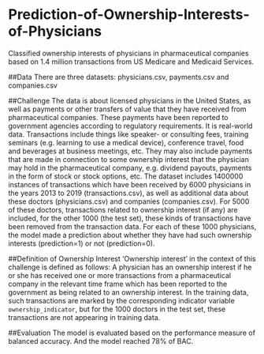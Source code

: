 # Prediction-of-Ownership-Interests-of-Physicians
Classified ownership interests of physicians in pharmaceutical companies based on 1.4 million transactions from US Medicare and Medicaid Services.

##Data
There are three datasets: physicians.csv, payments.csv and companies.csv

##Challenge
The data is about licensed physicians in the United States, as well as payments or other transfers of value that they have received from pharmaceutical companies. These payments have been reported to government agencies according to regulatory requirements. It is real-world data. Transactions include things like speaker- or consulting fees, training seminars (e.g. learning to use a medical device), conference travel, food and beverages at business meetings, etc. They may also include payments that are made in connection to some ownership interest that the physician may hold in the pharmaceutical company, e.g. dividend payouts, payments in the form of stock or stock options, etc. The dataset includes 1400000 instances of transactions which have been received by 6000 physicians in the years 2013 to 2019 (transactions.csv), as well as additional data about these doctors (physicians.csv) and companies (companies.csv). For 5000 of these doctors, transactions related to ownership interest (if any) are included, for the other 1000 (the test set), these kinds of transactions have been removed from the transaction data. For each of these 1000 physicians, the model made a prediction about whether they have had such ownership interests (prediction=1) or not (prediction=0).

##Definition of Ownership Interest
‘Ownership interest’ in the context of this challenge is defined as follows: A physician has an ownership interest if he or she has received one or more transactions from a pharmaceutical company in the relevant time frame which has been reported to the government as being related to an ownership interest. In the training data, such transactions are marked by the corresponding indicator variable `ownership_indicator`, but for the 1000 doctors in the test set, these transactions are not appearing in training data.

##Evaluation
The model is evaluated based on the performance measure of balanced accuracy.
And the model reached 78% of BAC. 

